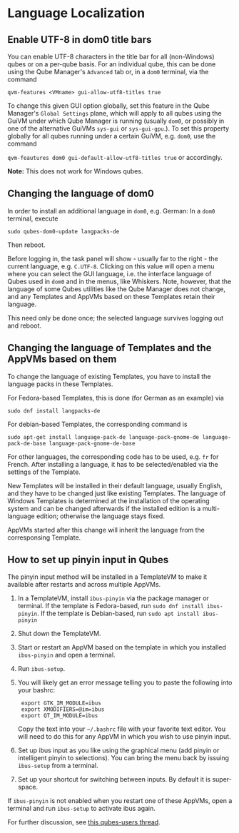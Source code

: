 
Language Localization
=====================

Enable UTF-8 in dom0 title bars
-------------------------

You can enable UTF-8 characters in the title bar for all (non-Windows) qubes or on a per-qube basis. For an individual qube, this can be done using the Qube Manager's `Advanced` tab or, in a `dom0` terminal, via the command

   `qvm-features <VMname> gui-allow-utf8-titles true`

To change this given GUI option globally, set this feature in the Qube Manager's `Global Settings` plane, which will apply to all qubes using the GuiVM under which Qube Manager is running (usually `dom0`, or possibly in one of the alternative GuiVMs `sys-gui` or `sys-gui-gpu`.). To set this property globally for all qubes running under a certain GuiVM, e.g. `dom0`, use the command

   `qvm-feautures dom0 gui-default-allow-utf8-titles true`
or accordingly.

**Note:** This does not work for Windows qubes.

Changing the language of dom0
-----------------------------

In order to install an additional language in `dom0`, e.g. German: In a `dom0` terminal, execute

   `sudo qubes-dom0-update langpacks-de`

Then reboot.

Before logging in, the task panel will show - usually far to the right - the current language, e.g. `C.UTF-8`. Clicking on this value will open a menu where you can select the GUI language, i.e. the interface language of Qubes used in `dom0` and in the menus, like Whiskers. Note, however, that the language of some Qubes utilities like the Qube Manager does not change, and any Templates and AppVMs based on these Templates retain their language.

This need only be done once; the selected language survives logging out and reboot.

Changing the language of Templates and the AppVMs based on them
---------------------------------------------------------------

To change the language of existing Templates, you have to install the language packs in these Templates.

For Fedora-based Templates, this is done (for German as an example) via

   `sudo dnf install langpacks-de`

For debian-based Templates, the corresponding command is

   `sudo apt-get install language-pack-de language-pack-gnome-de language-pack-de-base language-pack-gnome-de-base`

For other languages, the corresponding code has to be used, e.g. `fr` for French. After installing a language, it has to be selected/enabled via the settings of the Template.

New Templates will be installed in their default language, usually English, and they have to be changed just like existing Templates. The language of Windows Templates is determined at the installation of the operating system and can be changed afterwards if the installed edition is a multi-language edition; otherwise the language stays fixed.

AppVMs started after this change will inherit the language from the corresponsing Template.

How to set up pinyin input in Qubes
-----------------------------------

The pinyin input method will be installed in a TemplateVM to make it available after restarts and across multiple AppVMs.

1. In a TemplateVM, install `ibus-pinyin` via the package manager or terminal.
   If the template is Fedora-based, run `sudo dnf install ibus-pinyin`.
   If the template is Debian-based, run `sudo apt install ibus-pinyin`

2. Shut down the TemplateVM.

3. Start or restart an AppVM based on the template in which you installed `ibus-pinyin` and open a terminal.

4. Run `ibus-setup`.

5. You will likely get an error message telling you to paste the following into your bashrc:

        export GTK_IM_MODULE=ibus
        export XMODIFIERS=@im=ibus
        export QT_IM_MODULE=ibus

   Copy the text into your `~/.bashrc` file with your favorite text editor.
   You will need to do this for any AppVM in which you wish to use pinyin input.

6. Set up ibus input as you like using the graphical menu (add pinyin or intelligent pinyin to selections).
   You can bring the menu back by issuing `ibus-setup` from a terminal.

7. Set up your shortcut for switching between inputs.
   By default it is super-space.

If `ibus-pinyin` is not enabled when you restart one of these AppVMs, open a terminal and run `ibus-setup` to activate ibus again.

For further discussion, see [this qubes-users thread](https://groups.google.com/forum/#!searchin/qubes-users/languge/qubes-users/VcNPlhdgVQM/iF9PqSzayacJ).
